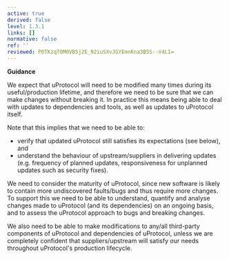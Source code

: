 ```yaml
---
active: true
derived: false
level: 1.3.1
links: []
normative: false
ref: ''
reviewed: P0TKzqT0M0VB5j2E_92iuSXvJGYEmnKna3B5S--V4LI=
---
```


**Guidance**

We expect that uProtocol will need to be modified many times during its
useful/production lifetime, and therefore we need to be sure that we can make
changes without breaking it. In practice this means being able to deal with
updates to dependencies and tools, as well as updates to uProtocol itself.

Note that this implies that we need to be able to:

- verify that updated uProtocol still satisfies its expectations (see below), and
- understand the behaviour of upstream/suppliers in delivering updates (e.g.
  frequency of planned updates, responsiveness for unplanned updates such as
  security fixes).

We need to consider the maturity of uProtocol, since new software is likely to
contain more undiscovered faults/bugs and thus require more changes. To
support this we need to be able to understand, quantify and analyse changes
made to uProtocol (and its dependencies) on an ongoing basis, and to assess the uProtocol
approach to bugs and breaking changes.

We also need to be able to make modifications to any/all third-party
components of uProtocol and dependencies of uProtocol, unless we are completely confident
that suppliers/upstream will satisfy our needs throughout uProtocol's production
lifecycle.
